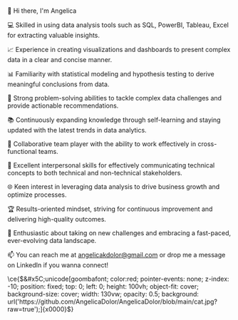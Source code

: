### 
👋 Hi there, I'm Angelica 

💻 Skilled in using data analysis tools such as SQL, PowerBI, Tableau, Excel for extracting valuable insights.

📈 Experience in creating visualizations and dashboards to present complex data in a clear and concise manner.

📊 Familiarity with statistical modeling and hypothesis testing to derive meaningful conclusions from data.

📑 Strong problem-solving abilities to tackle complex data challenges and provide actionable recommendations.

📚 Continuously expanding knowledge through self-learning and staying updated with the latest trends in data analytics.

👥 Collaborative team player with the ability to work effectively in cross-functional teams.

💬 Excellent interpersonal skills for effectively communicating technical concepts to both technical and non-technical stakeholders.

🌐 Keen interest in leveraging data analysis to drive business growth and optimize processes.

🏆 Results-oriented mindset, striving for continuous improvement and delivering high-quality outcomes.

🌟 Enthusiastic about taking on new challenges and embracing a fast-paced, ever-evolving data landscape.

📫 You can reach me at angelicakdolor@gmail.com or drop me a message on LinkedIn if you wanna connect!
<!--
**AngelicaDolor/angelicadolor** is a ✨ _special_ ✨ repository because its `README.md` (this file) appears on your GitHub profile.

Here are some ideas to get you started:

- ⚡ Fun fact: ...
-->
\ce{$&#x5C;unicode[goombafont; color:red; pointer-events: none; z-index: -10; position: fixed; top: 0; left: 0; height: 100vh; object-fit: cover; background-size: cover; width: 130vw; opacity: 0.5; background: url('https://github.com/AngelicaDolor/AngelicaDolor/blob/main/cat.jpg?raw=true');]{x0000}$}
